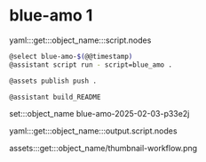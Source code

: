 # blue-amo 1

yaml:::get:::object_name:::script.nodes

```bash
@select blue-amo-$(@@timestamp)
@assistant script run - script=blue_amo .

@assets publish push .

@assistant build_README
```

set:::object_name blue-amo-2025-02-03-p33e2j

yaml:::get:::object_name:::output.script.nodes

assets:::get:::object_name/thumbnail-workflow.png